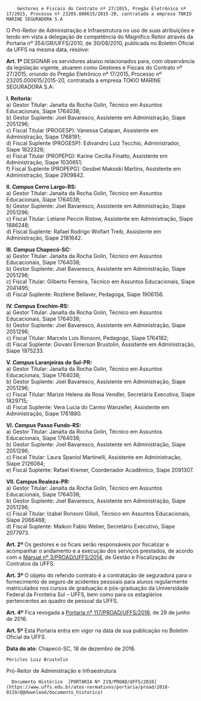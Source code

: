         Gestores e Fiscais do Contrato nº 27/2015, Pregão Eletrônico nº 17/2015, Processo nº 23205.000615/2015-20, contratada a empresa TOKIO MARINE SEGURADORA S.A  

O Pró-Reitor de Administração e Infraestrutura no uso de suas atribuições e tendo em vista a delegação de competência do Magnífico Reitor através da Portaria nº 354/GR/UFFS/2010, de 30/08/2010, publicada no Boletim Oficial da UFFS na mesma data, resolve:

 **Art. 1º** DESIGNAR os servidores abaixo relacionados para, com observância da legislação vigente, atuarem como Gestores e Fiscais do Contrato nº 27/2015, oriundo do Pregão Eletrônico nº 17/2015, Processo nº 23205.000615/2015-20, contratada a empresa TOKIO MARINE SEGURADORA S.A:

 **I. Reitoria:**  
a) Gestor Titular: Janaíta da Rocha Golin, Técnico em Assuntos Educacionais, Siape 1764038;  
b) Gestor Suplente: Joel Bavaresco, Assistente em Administração, Siape 2051296;  
c) Fiscal Titular (PROGESP): Vanessa Catapan, Assistente em Administração, Siape 1768191;  
d) Fiscal Suplente (PROGESP): Edivandro Luiz Tecchio, Administrador, Siape 1822328;  
e) Fiscal Titular (PROPEPG): Karine Cecília Finatto, Assistente em Administração, Siape 1030651;  
f) Fiscal Suplente (PROPEPG): Gesibel Makoski Martins, Assistente em Administração, Siape 2909842.

 **II. *Campus* Cerro Largo-RS:**  
a) Gestor Titular: Janaíta da Rocha Golin, Técnico em Assuntos Educacionais, Siape 1764038;  
b) Gestor Suplente: Joel Bavaresco, Assistente em Administração, Siape 2051296;  
c) Fiscal Titular: Letiane Peccin Ristow, Assistente em Administração, Siape 1886248;  
d) Fiscal Suplente: Rafael Rodrigo Wolfart Treib, Assistente em Administração, Siape 2181642.

 **III. *Campus* Chapecó-SC:**  
a) Gestor Titular: Janaíta da Rocha Golin, Técnico em Assuntos Educacionais, Siape 1764038;  
b) Gestor Suplente: Joel Bavaresco, Assistente em Administração, Siape 2051296;  
c) Fiscal Titular: Gilberto Ferreira, Técnico em Assuntos Educacionais, Siape 2041495;  
d) Fiscal Suplente: Rozilene Bellaver, Pedagoga, Siape 1906156.

 **IV. *Campus* Erechim-RS:**  
a) Gestor Titular: Janaíta da Rocha Golin, Técnico em Assuntos Educacionais, Siape 1764038;  
b) Gestor Suplente: Joel Bavaresco, Assistente em Administração, Siape 2051296;  
c) Fiscal Titular: Marcelo Luis Ronsoni, Pedagogo, Siape 1764182;  
d) Fiscal Suplente: Giovani Emerson Brustolin, Assistente em Administração, Siape 1975233.

 **V. *Campus* Laranjeiras do Sul-PR:**  
a) Gestor Titular: Janaíta da Rocha Golin, Técnico em Assuntos Educacionais, Siape 1764038;  
b) Gestor Suplente: Joel Bavaresco, Assistente em Administração, Siape 2051296;  
c) Fiscal Titular: Marize Helena da Rosa Vendler, Secretária Executiva, Siape 1829715;  
d) Fiscal Suplente: Vera Lucia do Carmo Wanzeller, Assistente em Administração, Siape 1761880.

 **VI. *Campus* Passo Fundo-RS:**  
a) Gestor Titular: Janaíta da Rocha Golin, Técnico em Assuntos Educacionais, Siape 1764038;  
b) Gestor Suplente: Joel Bavaresco, Assistente em Administração, Siape 2051296;  
c) Fiscal Titular: Laura Spaniol Martinelli, Assistente em Administração, Siape 2126084;  
e) Fiscal Suplente: Rafael Kremer, Coordenador Acadêmico, Siape 2091307.

 **VII. Campus Realeza-PR:**  
a) Gestor Titular: Janaíta da Rocha Golin, Técnico em Assuntos Educacionais, Siape 1764038;  
b) Gestor Suplente: Joel Bavaresco, Assistente em Administração, Siape 2051296;  
c) Fiscal Titular: Izabel Ronsoni Gilioli, Técnico em Assuntos Educacionais, Siape 2066468;  
d) Fiscal Suplente: Maikon Fabio Weber, Secretário Executivo, Siape 2077973.

 **Art. 2º** Os gestores e os ficais serão responsáveis por fiscalizar e acompanhar o andamento e a execução dos serviços prestados, de acordo com o [Manual nº 3/PROAD/UFFS/2014](https://www.uffs.edu.br/atos-normativos/manual/proad/2014-0003), de Gestão e Fiscalização de Contratos da UFFS.

 **Art. 3º** O objeto do referido contrato é a contratação de seguradora para o fornecimento de seguro de acidentes pessoais para alunos regularmente matriculados nos cursos de graduação e pós-graduação da Universidade Federal da Fronteira Sul – UFFS, bem como para os estagiários pertencentes ao quadro de pessoal da UFFS.

 **Art. 4º** Fica revogada a [Portaria nº 117/PROAD/UFFS/2016](https://www.uffs.edu.br/atos-normativos/portaria/proad/2016-0117), de 29 de junho de 2016.

 **Art. 5º** Esta Portaria entra em vigor na data de sua publicação no Boletim Oficial da UFFS.

   **Data do ato:** Chapecó-SC, 18 de dezembro de 2018.   
 

    Péricles Luiz Brustolin   
 Pró-Reitor de Administração e Infraestrutura 

      Documento Histórico  [PORTARIA Nº 219/PROAD/UFFS/2018](https://www.uffs.edu.br/atos-normativos/portaria/proad/2018-0219/@@download/documento_historico)     
      